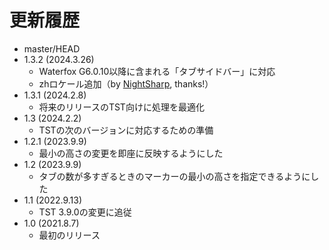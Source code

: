 # 更新履歴

 - master/HEAD
 - 1.3.2 (2024.3.26)
   * Waterfox G6.0.10以降に含まれる「タブサイドバー」に対応
   * zhロケール追加（by [NightSharp](https://github.com/NightSharp), thanks!）
 - 1.3.1 (2024.2.8)
   * 将来のリリースのTST向けに処理を最適化
 - 1.3 (2024.2.2)
   * TSTの次のバージョンに対応するための準備
 - 1.2.1 (2023.9.9)
   * 最小の高さの変更を即座に反映するようにした
 - 1.2 (2023.9.9)
   * タブの数が多すぎるときのマーカーの最小の高さを指定できるようにした
 - 1.1 (2022.9.13)
   * TST 3.9.0の変更に追従
 - 1.0 (2021.8.7)
   * 最初のリリース
